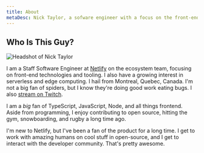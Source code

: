 ```yaml
---
title: About
metaDesc: Nick Taylor, a sofware engineer with a focus on the front-end.
---
```


## Who Is This Guy?

<img class="headshot" src="/images/colour-headshot-500x500.jpg" alt="Headshot of Nick Taylor" />

I am a Staff Software Engineer at [Netlify](https://netlify.com) on the ecosystem team, focusing on front-end technologies and tooling. I also have a growing interest in serverless and edge computing. I hail from Montreal, Quebec, Canada. I'm not a big fan of spiders, but I know they're doing good work eating bugs. I also [stream on Twitch](https://livecoding.ca).

I am a <em>big</em> fan of TypeScript, JavaScript, Node, and all things frontend. Aside from programming, I enjoy contributing to open source, hitting the gym, snowboarding, and rugby a long time ago.

I'm new to Netlify, but I've been a fan of the product for a long time. I get to work with amazing humans on cool stuff in open-source, and I get to interact with the developer community. That's pretty awesome.
